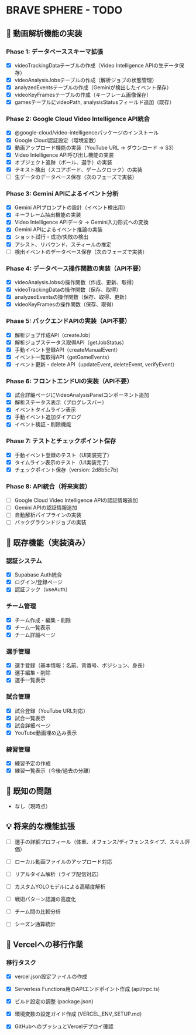 # BRAVE SPHERE - TODO

## 🎯 動画解析機能の実装

### Phase 1: データベーススキーマ拡張
- [x] videoTrackingDataテーブルの作成（Video Intelligence APIの生データ保存）
- [x] videoAnalysisJobsテーブルの作成（解析ジョブの状態管理）
- [x] analyzedEventsテーブルの作成（Geminiが検出したイベント保存）
- [x] videoKeyFramesテーブルの作成（キーフレーム画像保存）
- [x] gamesテーブルにvideoPath, analysisStatusフィールド追加（既存）

### Phase 2: Google Cloud Video Intelligence API統合
- [x] @google-cloud/video-intelligenceパッケージのインストール
- [x] Google Cloud認証設定（環境変数）
- [x] 動画アップロード機能の実装（YouTube URL → ダウンロード → S3）
- [x] Video Intelligence API呼び出し機能の実装
- [x] オブジェクト追跡（ボール、選手）の実装
- [x] テキスト検出（スコアボード、ゲームクロック）の実装
- [ ] 生データのデータベース保存（次のフェーズで実装）

### Phase 3: Gemini APIによるイベント分析
- [x] Gemini APIプロンプトの設計（イベント検出用）
- [x] キーフレーム抽出機能の実装
- [x] Video Intelligence APIデータ → Gemini入力形式への変換
- [x] Gemini APIによるイベント推論の実装
- [x] ショット試行・成功/失敗の検出
- [x] アシスト、リバウンド、スティールの推定
- [ ] 検出イベントのデータベース保存（次のフェーズで実装）

### Phase 4: データベース操作関数の実装（API不要）
- [x] videoAnalysisJobsの操作関数（作成、更新、取得）
- [x] videoTrackingDataの操作関数（保存、取得）
- [x] analyzedEventsの操作関数（保存、取得、更新）
- [x] videoKeyFramesの操作関数（保存、取得）

### Phase 5: バックエンドAPIの実装（API不要）
- [x] 解析ジョブ作成API（createJob）
- [x] 解析ジョブステータス取得API（getJobStatus）
- [x] 手動イベント登録API（createManualEvent）
- [x] イベント一覧取得API（getGameEvents）
- [x] イベント更新・delete API（updateEvent, deleteEvent, verifyEvent）

### Phase 6: フロントエンドUIの実装（API不要）
- [x] 試合詳細ページにVideoAnalysisPanelコンポーネント追加
- [x] 解析ステータス表示（プログレスバー）
- [x] イベントタイムライン表示
- [x] 手動イベント追加ダイアログ
- [x] イベント検証・削除機能

### Phase 7: テストとチェックポイント保存
- [x] 手動イベント登録のテスト（UI実装完了）
- [x] タイムライン表示のテスト（UI実装完了）
- [x] チェックポイント保存（version: 2d8b5c7b）

### Phase 8: API統合（将来実装）
- [ ] Google Cloud Video Intelligence APIの認証情報追加
- [ ] Gemini APIの認証情報追加
- [ ] 自動解析パイプラインの実装
- [ ] バックグラウンドジョブの実装
## 📝 既存機能（実装済み）

### 認証システム
- [x] Supabase Auth統合
- [x] ログイン/登録ページ
- [x] 認証フック（useAuth）

### チーム管理
- [x] チーム作成・編集・削除
- [x] チーム一覧表示
- [x] チーム詳細ページ

### 選手管理
- [x] 選手登録（基本情報：名前、背番号、ポジション、身長）
- [x] 選手編集・削除
- [x] 選手一覧表示

### 試合管理
- [x] 試合登録（YouTube URL対応）
- [x] 試合一覧表示
- [x] 試合詳細ページ
- [x] YouTube動画埋め込み表示

### 練習管理
- [x] 練習予定の作成
- [x] 練習一覧表示（今後/過去の分離）

## 🐛 既知の問題

- なし（現時点）

## 💡 将来的な機能拡張

- [ ] 選手の詳細プロフィール（体重、オフェンス/ディフェンスタイプ、スキル評価）
- [ ] ローカル動画ファイルのアップロード対応
- [ ] リアルタイム解析（ライブ配信対応）
- [ ] カスタムYOLOモデルによる高精度解析
- [ ] 戦術パターン認識の高度化
- [ ] チーム間の比較分析
- [ ] シーズン通算統計



## 🚀 Vercelへの移行作業

### 移行タスク
- [x] vercel.json設定ファイルの作成
- [x] Serverless Functions用のAPIエンドポイント作成 (api/trpc.ts)
- [x] ビルド設定の調整 (package.json)
- [x] 環境変数の設定ガイド作成 (VERCEL_ENV_SETUP.md)
- [x] GitHubへのプッシュとVercelデプロイ確認

